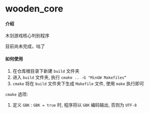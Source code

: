 # wooden_core

#### 介绍
木剑游戏核心判别程序

目前尚未完成，咕了

#### 如何使用
1. 在仓库根目录下新建 ```build``` 文件夹
2. 进入 ```build``` 文件夹, 执行 ```cmake .. -G "MinGW Makefiles“```
3. ```cmake``` 将在 ```build``` 文件夹下生成 ```Makefile``` 文件, 使用 ```make``` 执行即可

```cmake``` 选项:
1. 定义 ```GBK``` : ```GBK = true``` 时, 程序将以 ```GBK``` 编码输出, 否则为 ```UTF-8```
